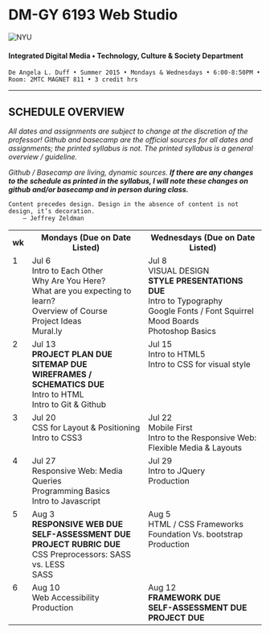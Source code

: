 # DM-GY 6193 Web Studio

![NYU](http://ws2.polishedsolid.com/de/nyu_soe_logo.png)
#### Integrated Digital Media • Technology, Culture & Society Department

    De Angela L. Duff • Summer 2015 • Mondays & Wednesdays • 6:00-8:50PM • Room: 2MTC MAGNET 811 • 3 credit hrs

---

## SCHEDULE OVERVIEW

*All dates and assignments are subject to change at the discretion of the professor! Github and basecamp are the official sources for all dates and assignments; the printed syllabus is not. The printed syllabus is a general overview / guideline.* 

*Github / Basecamp are living, dynamic sources. **If there are any changes to the schedule as printed in the syllabus, I will note these changes on github and/or basecamp and in person during class.***

<pre><code>Content precedes design. Design in the absence of content is not design, it’s decoration.
    — Jeffrey Zeldman
</code></pre>

<table>
    <tr>
        <th width="2%">wk</th>
        <th width="49%">Mondays (Due on Date Listed)</th>
        <th width="49%">Wednesdays (Due on Date Listed)</th>
    </tr>
    <tr>
        <td valign="top">1</td>
        <td valign="top">Jul 6<br>Intro to Each Other<br>Why Are You Here?<br>What are you expecting to learn?<br>Overview of Course<br>Project Ideas<br>Mural.ly</td>
        <td valign="top">Jul 8<br>VISUAL DESIGN<br><b>STYLE PRESENTATIONS DUE</b><br>Intro to Typography<br>Google Fonts / Font Squirrel<br>Mood Boards<br>Photoshop Basics</td>
    </tr>
     <tr>
        <td valign="top">2</td>
        <td valign="top">Jul 13<br><b>PROJECT PLAN DUE<br>SITEMAP DUE<br>WIREFRAMES / SCHEMATICS DUE</b><br>Intro to HTML<br>Intro to Git &amp; Github</td>
        <td valign="top">Jul 15<br>Intro to HTML5<br>Intro to CSS for visual style</td>
    </tr>
      <tr>
        <td valign="top">3</td>
        <td valign="top">Jul 20<br>CSS for Layout &amp; Positioning<br>Intro to CSS3</td>
        <td valign="top">Jul 22<br>Mobile First<br>Intro to the Responsive Web: Flexible Media &amp; Layouts</td>
    </tr>
     <tr>
        <td valign="top">4</td>
        <td valign="top">Jul 27<br>Responsive Web: Media Queries<br>Programming Basics<br>Intro to Javascript</td>
        <td valign="top">Jul 29<br>Intro to JQuery<br>Production</td>
    </tr>
    <tr>
        <td valign="top">5</td>
        <td valign="top">Aug 3<br><b>RESPONSIVE WEB DUE<br>SELF-ASSESSMENT DUE<br>PROJECT RUBRIC DUE</b><br>CSS Preprocessors: SASS vs. LESS<br>SASS</td>
        <td valign="top">Aug 5<br>HTML / CSS Frameworks Foundation Vs.
bootstrap<br>Production</td>
    </tr>
    <tr>
        <td valign="top">6</td>
        <td valign="top">Aug 10<br>Web Accessibility<br>Production</td>
        <td valign="top">Aug 12<br><b>FRAMEWORK DUE<br>SELF-ASSESSMENT DUE<br>PROJECT DUE</b></td>
    </tr>
</table>